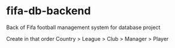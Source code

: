 # fifa-db-backend

Back of Fifa football management system for database project

Create in that order
Country > League > Club > Manager > Player

